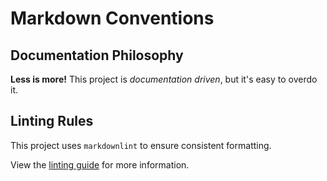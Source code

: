 # Markdown Conventions

## Documentation Philosophy

**Less is more!** This project is *documentation driven*, but it's easy to overdo it.

## Linting Rules

This project uses `markdownlint` to ensure consistent formatting.

View the [linting guide](./linting-guide.md) for more information.
